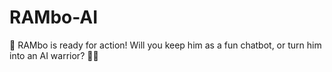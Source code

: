 # RAMbo-AI
💪 RAMbo is ready for action! Will you keep him as a fun chatbot, or turn him into an AI warrior? 🚀🔥
